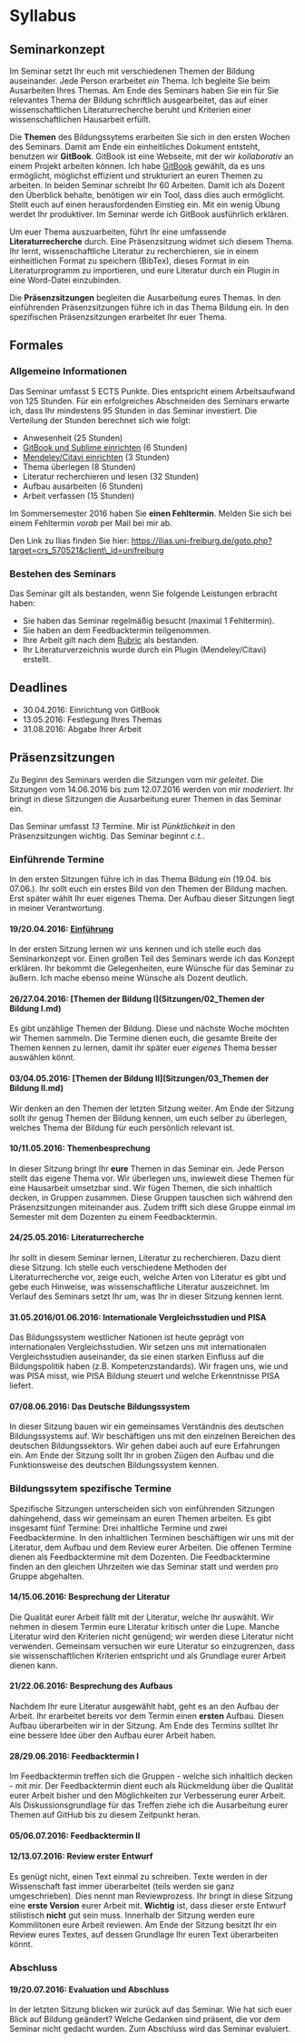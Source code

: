 Syllabus
=====================================================

## Seminarkonzept

Im Seminar setzt Ihr euch mit verschiedenen Themen der Bildung auseinander. Jede Person erarbeitet *ein* Thema. Ich begleite Sie beim Ausarbeiten Ihres Themas. Am Ende des Seminars haben Sie ein für Sie relevantes Thema der Bildung schriftlich ausgearbeitet, das auf einer wissenschaftlichen Literaturrecherche beruht und Kriterien einer wissenschaftlichen Hausarbeit erfüllt.

Die **Themen** des Bildungssytems erarbeiten Sie sich in den ersten Wochen des Seminars. Damit am Ende ein einheitliches Dokument entsteht, benutzen wir **GitBook**. GitBook ist eine Webseite, mit der wir *kollaborativ* an einem Projekt arbeiten können. Ich habe [GitBook](https://www.gitbook.com/book/ch-bu/seminar-bildungssysteme-2016/details) gewählt, da es uns ermöglicht, möglichst effizient und strukturiert an euren Themen zu arbeiten. In beiden Seminar schreibt Ihr 60 Arbeiten. Damit ich als Dozent den Überblick behalte, benötigen wir ein Tool, dass dies auch ermöglicht. Stellt euch auf einen herausfordenden Einstieg ein. Mit ein wenig Übung werdet Ihr produktiver. Im Seminar werde ich GitBook ausführlich erklären.

Um euer Thema auszuarbeiten, führt Ihr eine umfassende **Literaturrecherche** durch. Eine Präsenzsitzung widmet sich diesem Thema. Ihr lernt, wissenschaftliche Literatur zu recherchieren, sie in einem einheitlichen Format zu speichern (BibTex), dieses Format in ein Literaturprogramm zu importieren, und eure Literatur durch ein Plugin in eine Word-Datei einzubinden.

Die **Präsenzsitzungen** begleiten die Ausarbeitung eures Themas. In den einführenden Präsenzsitzungen führe ich in das Thema Bildung ein. In den spezifischen Präsenzsitzungen erarbeitet Ihr euer Thema. 

## Formales

### Allgemeine Informationen
Das Seminar umfasst 5 ECTS Punkte. Dies entspricht einem Arbeitsaufwand von 125 Stunden. Für ein erfolgreiches Abschneiden des Seminars erwarte ich, dass Ihr mindestens 95 Stunden in das Seminar investiert. Die Verteilung der Stunden berechnet sich wie folgt:

* Anwesenheit (25 Stunden)
* [GitBook und Sublime einrichten](software.md) (6 Stunden)
* [Mendeley/Citavi einrichten](software.md) (3 Stunden)
* Thema überlegen (8 Stunden)
* Literatur recherchieren und lesen (32 Stunden)
* Aufbau ausarbeiten (6 Stunden)
* Arbeit verfassen (15 Stunden)

Im Sommersemester 2016 haben Sie **einen Fehltermin**. Melden Sie sich bei einem Fehltermin *vorab* per Mail bei mir ab.

Den Link zu Ilias finden Sie hier: https://ilias.uni-freiburg.de/goto.php?target=crs_570521&client\_id=unifreiburg 

### Bestehen des Seminars
Das Seminar gilt als bestanden, wenn Sie folgende Leistungen erbracht haben:

* Sie haben das Seminar regelmäßig besucht (maximal 1 Fehltermin).
* Sie haben an dem Feedbacktermin teilgenommen.
* Ihre Arbeit gilt nach dem [Rubric](rubric.md) als bestanden.
* Ihr Literaturverzeichnis wurde durch ein Plugin (Mendeley/Citavi) erstellt.

## Deadlines

* 30.04.2016: Einrichtung von GitBook
* 13.05.2016: Festlegung Ihres Themas
* 31.08.2016: Abgabe Ihrer Arbeit

## Präsenzsitzungen
Zu Beginn des Seminars werden die Sitzungen vom mir *geleitet*. Die Sitzungen vom 14.06.2016 bis zum 12.07.2016 werden von mir *moderiert*. Ihr bringt in diese Sitzungen die Ausarbeitung eurer Themen in das Seminar ein. 

Das Seminar umfasst *13* Termine. Mir ist *Pünktlichkeit* in den Präsenzsitzungen wichtig. Das Seminar beginnt *c.t.*.

### Einführende Termine
In den ersten Sitzungen führe ich in das Thema Bildung ein (19.04. bis 07.06.). Ihr sollt euch ein erstes Bild von den Themen der Bildung machen. Erst später wählt Ihr euer eigenes Thema. Der Aufbau dieser Sitzungen liegt in meiner Verantwortung.

#### 19/20.04.2016: [Einführung](Sitzungen/01_Einfuehrung.md)
In der ersten Sitzung lernen wir uns kennen und ich stelle euch das Seminarkonzept vor. Einen großen Teil des Seminars werde ich das Konzept erklären. Ihr bekommt die Gelegenheiten, eure Wünsche für das Seminar zu äußern. Ich mache ebenso meine Wünsche als Dozent deutlich.

#### 26/27.04.2016: [Themen der Bildung I](Sitzungen/02_Themen der Bildung I.md)
Es gibt unzählige Themen der Bildung. Diese und nächste Woche möchten wir Themen sammeln. Die Termine dienen euch, die gesamte Breite der Themen kennen zu lernen, damit ihr später euer *eigenes* Thema besser auswählen könnt.
	
#### 03/04.05.2016: [Themen der Bildung II](Sitzungen/03_Themen der Bildung II.md)
Wir denken an den Themen der letzten Sitzung weiter. Am Ende der Sitzung sollt ihr genug Themen der Bildung kennen, um euch selber zu überlegen, welches Thema der Bildung für euch persönlich relevant ist.

#### 10/11.05.2016: Themenbesprechung
In dieser Sitzung bringt Ihr **eure** Themen in das Seminar ein. Jede Person stellt das eigene Thema vor. Wir überlegen uns, inwieweit diese Themen für eine Hausarbeit umsetzbar sind. Wir fügen Themen, die sich inhaltlich decken, in Gruppen zusammen. Diese Gruppen tauschen sich während den Präsenzsitzungen miteinander aus. Zudem trifft sich diese Gruppe einmal im Semester mit dem Dozenten zu einem Feedbacktermin.

#### 24/25.05.2016: Literaturrecherche
Ihr sollt in diesem Seminar lernen, Literatur zu recherchieren. Dazu dient diese Sitzung. Ich stelle euch verschiedene Methoden der Literaturrecherche vor, zeige euch, welche Arten von Literatur es gibt und gebe euch Hinweise, was wissenschaftliche Literatur auszeichnet. Im Verlauf des Seminars setzt Ihr um, was Ihr in dieser Sitzung kennen lernt.

#### 31.05.2016/01.06.2016: Internationale Vergleichsstudien und PISA
Das Bildungssystem westlicher Nationen ist heute geprägt von internationalen Vergleichsstudien. Wir setzen uns mit internationalen Vergleichsstudien auseinander, da sie einen starken Einfluss auf die Bildungspolitik haben (z.B. Kompetenzstandards). Wir fragen uns, wie und was PISA misst, wie PISA Bildung steuert und welche Erkenntnisse PISA liefert.

#### 07/08.06.2016: Das Deutsche Bildungssystem
In dieser Sitzung bauen wir ein gemeinsames Verständnis des deutschen Bildungssystems auf. Wir beschäftigen uns mit den einzelnen Bereichen des deutschen Bildungssektors. Wir gehen dabei auch auf eure Erfahrungen ein. Am Ende der Sitzung sollt Ihr in groben Zügen den Aufbau und die Funktionsweise des deutschen Bildungssystem kennen.

### Bildungssytem spezifische Termine
Spezifische Sitzungen unterscheiden sich von einführenden Sitzungen dahingehend, dass wir gemeinsam an euren Themen arbeiten. Es gibt insgesamt fünf Termine: Drei inhaltliche Termine und zwei Feedbacktermine. In den inhaltlichen Terminen beschäftigen wir uns mit der Literatur, dem Aufbau und dem Review eurer Arbeiten. Die offenen Termine dienen als Feedbacktermine mit dem Dozenten. Die Feedbacktermine finden an den gleichen Uhrzeiten wie das Seminar statt und werden pro Gruppe abgehalten.

#### 14/15.06.2016: Besprechung der Literatur
Die Qualität eurer Arbeit fällt mit der Literatur, welche Ihr auswählt. Wir nehmen in diesem Termin eure Literatur kritisch unter die Lupe. Manche Literatur wird den Kriterien nicht genügend; wir werden diese Literatur nicht verwenden. Gemeinsam versuchen wir eure Literatur so einzugrenzen, dass sie wissenschaftlichen Kriterien entspricht und als Grundlage eurer Arbeit dienen kann.

#### 21/22.06.2016: Besprechung des Aufbaus
Nachdem Ihr eure Literatur ausgewählt habt, geht es an den Aufbau der Arbeit. Ihr erarbeitet bereits vor dem Termin einen **ersten** Aufbau. Diesen Aufbau überarbeiten wir in der Sitzung. Am Ende des Termins solltet Ihr eine bessere Idee über den Aufbau eurer Arbeit haben.

#### 28/29.06.2016: Feedbacktermin I
Im Feedbacktermin treffen sich die Gruppen - welche sich inhaltlich decken - mit mir. Der Feedbacktermin dient euch als Rückmeldung über die Qualität eurer Arbeit bisher und den Möglichkeiten zur Verbesserung eurer Arbeit. Als Diskussionsgrundlage für das Treffen ziehe ich die Ausarbeitung eurer Themen auf GitHub bis zu diesem Zeitpunkt heran.

#### 05/06.07.2016: Feedbacktermin II

#### 12/13.07.2016: Review erster Entwurf
Es genügt nicht, einen Text einmal zu schreiben. Texte werden in der Wissenschaft fast immer überarbeitet (teils werden sie ganz umgeschrieben). Dies nennt man Reviewprozess. Ihr bringt in diese Sitzung eine **erste Version** eurer Arbeit mit. **Wichtig** ist, dass dieser erste Entwurf stilistisch **nicht** gut sein muss. Innerhalb der Sitzung werden eure Kommilitonen eure Arbeit reviewen. Am Ende der Sitzung besitzt Ihr ein Review eures Textes, auf dessen Grundlage Ihr euren Text überarbeiten könnt.

### Abschluss

#### 19/20.07.2016: Evaluation und Abschluss
In der letzten Sitzung blicken wir zurück auf das Seminar. Wie hat sich euer Blick auf Bildung geändert? Welche Gedanken sind präsent, die vor dem Seminar nicht gedacht wurden. Zum Abschluss wird das Seminar evaluiert.
